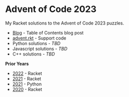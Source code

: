 # Advent of Code 2023

My Racket solutions to the Advent of Code 2023 puzzles.

* [Blog](https://blog.lojic.com/2023/11/30/advent-of-code-2023.html) - Table of Contents blog post
* [advent.rkt](./advent.rkt) - Support code
* Python solutions - *TBD*
* Javascript solutions - *TBD*
* C++ solutions - *TBD*

**Prior Years**

* [2022](../advent-of-code-2022/) - Racket
* [2021](../advent-of-code-2021/) - Racket
* [2021](https://github.com/lojic/LearningPython/tree/master/advent-of-code-2021) - Python
* [2020](../advent-of-code-2020/) - Racket
